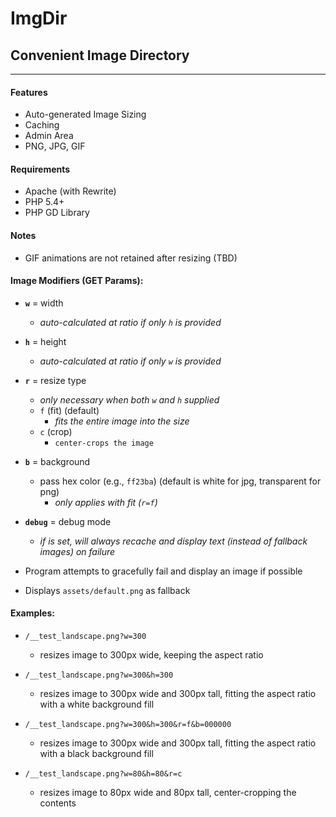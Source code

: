 # ImgDir
## Convenient Image Directory

***

#### Features

- Auto-generated Image Sizing
- Caching
- Admin Area
- PNG, JPG, GIF

#### Requirements

- Apache (with Rewrite)
- PHP 5.4+
- PHP GD Library

#### Notes

- GIF animations are not retained after resizing (TBD)

#### Image Modifiers (GET Params):

- **`w`** = width
    - _auto-calculated at ratio if only `h` is provided_
- **`h`** = height
    - _auto-calculated at ratio if only `w` is provided_
- **`r`** = resize type
    - _only necessary when both `w` and `h` supplied_
	- `f` (fit) (default)
		- _fits the entire image into the size_
	- `c` (crop)
		- `center-crops the image`
- **`b`** = background
	- pass hex color (e.g., `ff23ba`) (default is white for jpg, transparent for png)
		- _only applies with fit (`r=f`)_
- **`debug`** = debug mode
    - _if is set, will always recache and display text (instead of fallback images) on failure_

- Program attempts to gracefully fail and display an image if possible
- Displays `assets/default.png` as fallback

#### Examples:

- `/__test_landscape.png?w=300`
    - resizes image to 300px wide, keeping the aspect ratio

- `/__test_landscape.png?w=300&h=300`
    - resizes image to 300px wide and 300px tall, fitting the aspect ratio with a white background fill

- `/__test_landscape.png?w=300&h=300&r=f&b=000000`
    - resizes image to 300px wide and 300px tall, fitting the aspect ratio with a black background fill

- `/__test_landscape.png?w=80&h=80&r=c`
    - resizes image to 80px wide and 80px tall, center-cropping the contents